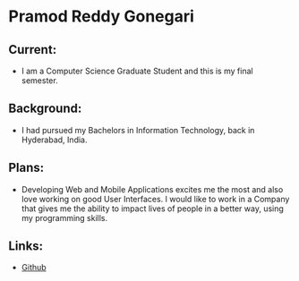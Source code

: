 # Pramod Reddy Gonegari

## Current: 
- I am a Computer Science Graduate Student and this is my final semester.

## Background: 
- I had pursued my Bachelors in Information Technology, back in Hyderabad, India.

## Plans:
- Developing Web and Mobile Applications excites me the most and also love working on good User Interfaces. I would like to work in a Company that gives me the ability to impact lives of people in a better way, using my programming skills.

## Links:
- [Github](https://github.com/pramod096)
